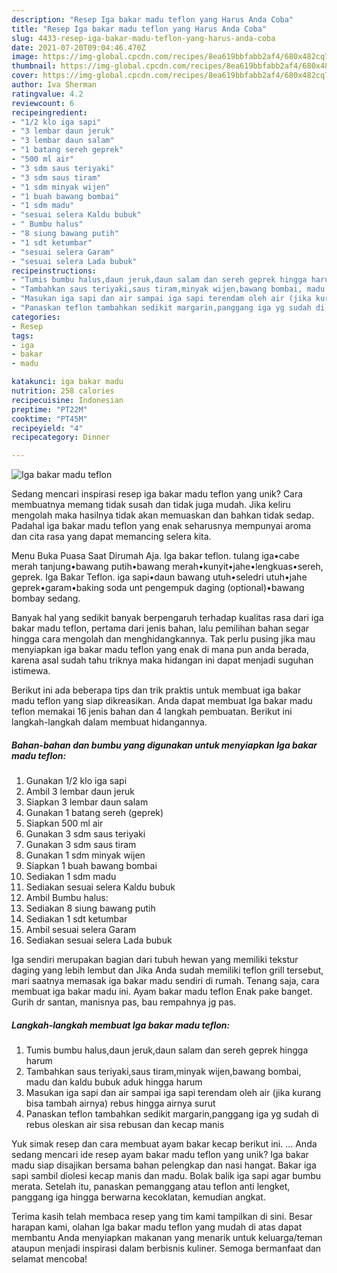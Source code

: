 ```yaml
---
description: "Resep Iga bakar madu teflon yang Harus Anda Coba"
title: "Resep Iga bakar madu teflon yang Harus Anda Coba"
slug: 4433-resep-iga-bakar-madu-teflon-yang-harus-anda-coba
date: 2021-07-20T09:04:46.470Z
image: https://img-global.cpcdn.com/recipes/8ea619bbfabb2af4/680x482cq70/iga-bakar-madu-teflon-foto-resep-utama.jpg
thumbnail: https://img-global.cpcdn.com/recipes/8ea619bbfabb2af4/680x482cq70/iga-bakar-madu-teflon-foto-resep-utama.jpg
cover: https://img-global.cpcdn.com/recipes/8ea619bbfabb2af4/680x482cq70/iga-bakar-madu-teflon-foto-resep-utama.jpg
author: Iva Sherman
ratingvalue: 4.2
reviewcount: 6
recipeingredient:
- "1/2 klo iga sapi"
- "3 lembar daun jeruk"
- "3 lembar daun salam"
- "1 batang sereh geprek"
- "500 ml air"
- "3 sdm saus teriyaki"
- "3 sdm saus tiram"
- "1 sdm minyak wijen"
- "1 buah bawang bombai"
- "1 sdm madu"
- "sesuai selera Kaldu bubuk"
- " Bumbu halus"
- "8 siung bawang putih"
- "1 sdt ketumbar"
- "sesuai selera Garam"
- "sesuai selera Lada bubuk"
recipeinstructions:
- "Tumis bumbu halus,daun jeruk,daun salam dan sereh geprek hingga harum"
- "Tambahkan saus teriyaki,saus tiram,minyak wijen,bawang bombai, madu dan kaldu bubuk aduk hingga harum"
- "Masukan iga sapi dan air sampai iga sapi terendam oleh air (jika kurang bisa tambah airnya) rebus hingga airnya surut"
- "Panaskan teflon tambahkan sedikit margarin,panggang iga yg sudah di rebus oleskan air sisa rebusan dan kecap manis"
categories:
- Resep
tags:
- iga
- bakar
- madu

katakunci: iga bakar madu 
nutrition: 258 calories
recipecuisine: Indonesian
preptime: "PT22M"
cooktime: "PT45M"
recipeyield: "4"
recipecategory: Dinner

---
```



![Iga bakar madu teflon](https://img-global.cpcdn.com/recipes/8ea619bbfabb2af4/680x482cq70/iga-bakar-madu-teflon-foto-resep-utama.jpg)

Sedang mencari inspirasi resep iga bakar madu teflon yang unik? Cara membuatnya memang tidak susah dan tidak juga mudah. Jika keliru mengolah maka hasilnya tidak akan memuaskan dan bahkan tidak sedap. Padahal iga bakar madu teflon yang enak seharusnya mempunyai aroma dan cita rasa yang dapat memancing selera kita.

Menu Buka Puasa Saat Dirumah Aja. Iga bakar teflon. tulang iga•cabe merah tanjung•bawang putih•bawang merah•kunyit•jahe•lengkuas•sereh, geprek. Iga Bakar Teflon. iga sapi•daun bawang utuh•seledri utuh•jahe geprek•garam•baking soda unt pengempuk daging (optional)•bawang bombay sedang.

Banyak hal yang sedikit banyak berpengaruh terhadap kualitas rasa dari iga bakar madu teflon, pertama dari jenis bahan, lalu pemilihan bahan segar hingga cara mengolah dan menghidangkannya. Tak perlu pusing jika mau menyiapkan iga bakar madu teflon yang enak di mana pun anda berada, karena asal sudah tahu triknya maka hidangan ini dapat menjadi suguhan istimewa.


Berikut ini ada beberapa tips dan trik praktis untuk membuat iga bakar madu teflon yang siap dikreasikan. Anda dapat membuat Iga bakar madu teflon memakai 16 jenis bahan dan 4 langkah pembuatan. Berikut ini langkah-langkah dalam membuat hidangannya.

<!--inarticleads1-->

##### Bahan-bahan dan bumbu yang digunakan untuk menyiapkan Iga bakar madu teflon:

1. Gunakan 1/2 klo iga sapi
1. Ambil 3 lembar daun jeruk
1. Siapkan 3 lembar daun salam
1. Gunakan 1 batang sereh (geprek)
1. Siapkan 500 ml air
1. Gunakan 3 sdm saus teriyaki
1. Gunakan 3 sdm saus tiram
1. Gunakan 1 sdm minyak wijen
1. Siapkan 1 buah bawang bombai
1. Sediakan 1 sdm madu
1. Sediakan sesuai selera Kaldu bubuk
1. Ambil  Bumbu halus:
1. Sediakan 8 siung bawang putih
1. Sediakan 1 sdt ketumbar
1. Ambil sesuai selera Garam
1. Sediakan sesuai selera Lada bubuk


Iga sendiri merupakan bagian dari tubuh hewan yang memiliki tekstur daging yang lebih lembut dan Jika Anda sudah memiliki teflon grill tersebut, mari saatnya memasak iga bakar madu sendiri di rumah. Tenang saja, cara membuat iga bakar madu ini. Ayam bakar madu teflon Enak pake banget. Gurih dr santan, manisnya pas, bau rempahnya jg pas. 

<!--inarticleads2-->

##### Langkah-langkah membuat Iga bakar madu teflon:

1. Tumis bumbu halus,daun jeruk,daun salam dan sereh geprek hingga harum
1. Tambahkan saus teriyaki,saus tiram,minyak wijen,bawang bombai, madu dan kaldu bubuk aduk hingga harum
1. Masukan iga sapi dan air sampai iga sapi terendam oleh air (jika kurang bisa tambah airnya) rebus hingga airnya surut
1. Panaskan teflon tambahkan sedikit margarin,panggang iga yg sudah di rebus oleskan air sisa rebusan dan kecap manis


Yuk simak resep dan cara membuat ayam bakar kecap berikut ini. … Anda sedang mencari ide resep ayam bakar madu teflon yang unik? Iga bakar madu siap disajikan bersama bahan pelengkap dan nasi hangat. Bakar iga sapi sambil diolesi kecap manis dan madu. Bolak balik iga sapi agar bumbu merata. Setelah itu, panaskan pemanggang atau teflon anti lengket, panggang iga hingga berwarna kecoklatan, kemudian angkat. 

Terima kasih telah membaca resep yang tim kami tampilkan di sini. Besar harapan kami, olahan Iga bakar madu teflon yang mudah di atas dapat membantu Anda menyiapkan makanan yang menarik untuk keluarga/teman ataupun menjadi inspirasi dalam berbisnis kuliner. Semoga bermanfaat dan selamat mencoba!
